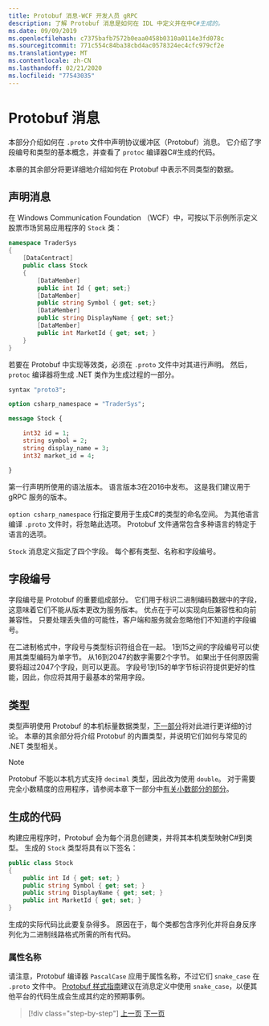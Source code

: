 ```yaml
---
title: Protobuf 消息-WCF 开发人员 gRPC
description: 了解 Protobuf 消息是如何在 IDL 中定义并在中C#生成的。
ms.date: 09/09/2019
ms.openlocfilehash: c7375bafb7572b0eaa0458b0310a0114e3fd078c
ms.sourcegitcommit: 771c554c84ba38cbd4ac0578324ec4cfc979cf2e
ms.translationtype: MT
ms.contentlocale: zh-CN
ms.lasthandoff: 02/21/2020
ms.locfileid: "77543035"
---
```

# <a name="protobuf-messages"></a>Protobuf 消息

本部分介绍如何在 `.proto` 文件中声明协议缓冲区（Protobuf）消息。 它介绍了字段编号和类型的基本概念，并查看了 `protoc` 编译器C#生成的代码。 

本章的其余部分将更详细地介绍如何在 Protobuf 中表示不同类型的数据。

## <a name="declaring-a-message"></a>声明消息

在 Windows Communication Foundation （WCF）中，可按以下示例所示定义股票市场贸易应用程序的 `Stock` 类：

```csharp
namespace TraderSys
{
    [DataContract]
    public class Stock
    {
        [DataMember]
        public int Id { get; set;}
        [DataMember]
        public string Symbol { get; set;}
        [DataMember]
        public string DisplayName { get; set;}
        [DataMember]
        public int MarketId { get; set; }
    }
}
```

若要在 Protobuf 中实现等效类，必须在 `.proto` 文件中对其进行声明。 然后，`protoc` 编译器将生成 .NET 类作为生成过程的一部分。

```protobuf
syntax "proto3";

option csharp_namespace = "TraderSys";

message Stock {

    int32 id = 1;
    string symbol = 2;
    string display_name = 3;
    int32 market_id = 4;

}  
```

第一行声明所使用的语法版本。 语言版本3在2016中发布。 这是我们建议用于 gRPC 服务的版本。

`option csharp_namespace` 行指定要用于生成C#的类型的命名空间。 为其他语言编译 `.proto` 文件时，将忽略此选项。 Protobuf 文件通常包含多种语言的特定于语言的选项。

`Stock` 消息定义指定了四个字段。 每个都有类型、名称和字段编号。

## <a name="field-numbers"></a>字段编号

字段编号是 Protobuf 的重要组成部分。 它们用于标识二进制编码数据中的字段，这意味着它们不能从版本更改为服务版本。 优点在于可以实现向后兼容性和向前兼容性。 只要处理丢失值的可能性，客户端和服务就会忽略他们不知道的字段编号。

在二进制格式中，字段号与类型标识符组合在一起。 1到15之间的字段编号可以使用其类型编码为单字节。 从16到2047的数字需要2个字节。 如果出于任何原因需要将超过2047个字段，则可以更高。 字段号1到15的单字节标识符提供更好的性能，因此，你应将其用于最基本的常用字段。

## <a name="types"></a>类型

类型声明使用 Protobuf 的本机标量数据类型，[下一部分](protobuf-data-types.md)将对此进行更详细的讨论。 本章的其余部分将介绍 Protobuf 的内置类型，并说明它们如何与常见的 .NET 类型相关。

> [!NOTE]
> Protobuf 不能以本机方式支持 `decimal` 类型，因此改为使用 `double`。 对于需要完全小数精度的应用程序，请参阅本章下一部分中[有关小数部分的部分](protobuf-data-types.md#decimals)。

## <a name="the-generated-code"></a>生成的代码

构建应用程序时，Protobuf 会为每个消息创建类，并将其本机类型映射C#到类型。 生成的 `Stock` 类型将具有以下签名：

```csharp
public class Stock
{
    public int Id { get; set; }
    public string Symbol { get; set; }
    public string DisplayName { get; set; }
    public int MarketId { get; set; }
}
```

生成的实际代码比此要复杂得多。 原因在于，每个类都包含序列化并将自身反序列化为二进制线路格式所需的所有代码。

### <a name="property-names"></a>属性名称

请注意，Protobuf 编译器 `PascalCase` 应用于属性名称，不过它们 `snake_case` 在 `.proto` 文件中。 [Protobuf 样式指南](https://developers.google.com/protocol-buffers/docs/style)建议在消息定义中使用 `snake_case`，以便其他平台的代码生成会生成其约定的预期事例。

>[!div class="step-by-step"]
>[上一页](protocol-buffers.md)
>[下一页](protobuf-data-types.md)
